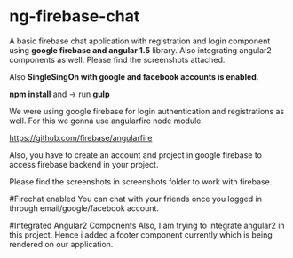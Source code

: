 # ng-firebase-chat
A basic firebase chat application with registration and login component using **google firebase and angular 1.5** library. Also integrating angular2 components as well. Please find the screenshots attached.

Also **SingleSingOn with google and facebook accounts is enabled**.

**npm install** and
-> run **gulp**

We were using google firebase for login authentication and registrations as well. For this we gonna use angularfire node module.

https://github.com/firebase/angularfire

Also, you have to create an account and project in google firebase to access firebase backend in your project.

Please find the screenshots in screenshots folder to work with firebase.

#Firechat enabled
You can chat with your friends once you logged in through email/google/facebook account.

#Integrated Angular2 Components
Also, I am trying to integrate angular2 in this project. Hence i added a footer component currently which is being rendered on our application.
